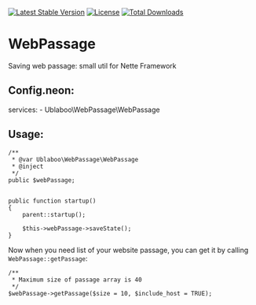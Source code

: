 [![Latest Stable Version](https://poser.pugx.org/ublaboo/web-passage/v/stable)](https://packagist.org/packages/ublaboo/web-passage)
[![License](https://poser.pugx.org/ublaboo/web-passage/license)](https://packagist.org/packages/ublaboo/web-passage)
[![Total Downloads](https://poser.pugx.org/ublaboo/web-passage/downloads)](https://packagist.org/packages/ublaboo/web-passage)

WebPassage
==========

Saving web passage: small util for Nette Framework

## Config.neon:

services:
	- Ublaboo\WebPassage\WebPassage

## Usage:

```
/**
 * @var Ublaboo\WebPassage\WebPassage
 * @inject
 */
public $webPassage;


public function startup()
{
	parent::startup();

	$this->webPassage->saveState();
}
```

Now when you need list of your website passage, you can get it by calling `WebPassage::getPassage`:

```
/**
 * Maximum size of passage array is 40
 */
$webPassage->getPassage($size = 10, $include_host = TRUE);
```
